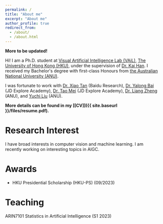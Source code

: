 ```yaml
---
permalink: /
title: "About me"
excerpt: "About me"
author_profile: true
redirect_from: 
  - /about/
  - /about.html
---
```


<strong>More to be updated!</strong>

Hi! I am a Ph.D. student at [Visual Artificial Intelligence Lab (VAiL)](https://visailab.github.io/), [The University of Hong Kong (HKU)](https://www.hku.hk/), under the supervision of [Dr. Kai Han](https://www.kaihan.org/). I received my Bachelor's degree with first-class Honours from [the Australian National University (ANU)](https://www.anu.edu.au/). 

I was fortunate to work with [Dr. Xiao Tan](https://scholar.google.com/citations?user=R1rVRUkAAAAJ&hl=en&oi=ao) (Baidu Research), [Dr. Yalong Bai](https://ylbai.me/) (JD Explore Academy), [Dr. Tao Mei](https://taomei.me/) (JD Explore Academy), [Dr. Liang Zheng](https://zheng-lab.cecs.anu.edu.au/) (ANU), and [Yuchi Liu](https://scholar.google.com/citations?user=fBQdhG0AAAAJ&hl=en&oi=ao) (ANU).

<strong>More details can be found in my [[CV]]({{ site.baseurl }}/files/resume.pdf). </strong>

Research Interest
======

I have broad interests in computer vision and machine learning. I am recently working on interesting topics in AIGC.

Awards
======

- HKU Presidential Scholarship (HKU-PS) (09/2023)

Teaching
======

ARIN7101 Statistics in Artificial Intelligence (S1 2023)
